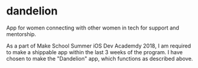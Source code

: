 # dandelion
App for women connecting with other women in tech for support and mentorship. 

As a part of Make School Summer iOS Dev Academdy 2018, I am required to make a shippable app within the last 3 weeks of the program. I have chosen to make the "Dandelion" app, which functions as described above. 
